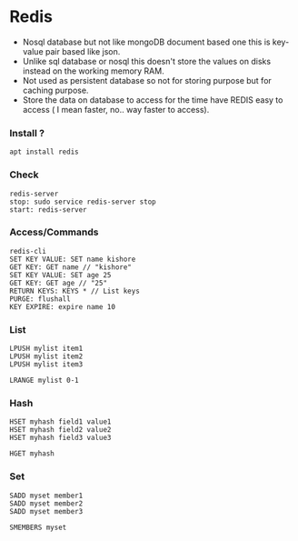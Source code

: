 # Redis

* Nosql database but not like mongoDB document based one this is key-value pair based like json.
* Unlike sql database or nosql this doesn't store the values on disks instead on the working memory RAM.
* Not used as persistent database so not for storing purpose but for caching purpose.
* Store the data on database to access for the time have REDIS easy to access ( I mean faster, no.. way faster to access).

### Install ?

```
apt install redis
```

### Check

```
redis-server
stop: sudo service redis-server stop
start: redis-server
```

### Access/Commands

```
redis-cli
SET KEY VALUE: SET name kishore 
GET KEY: GET name // "kishore"
SET KEY VALUE: SET age 25
GET KEY: GET age // "25"
RETURN KEYS: KEYS * // List keys
PURGE: flushall
KEY EXPIRE: expire name 10
```
### List

```
LPUSH mylist item1
LPUSH mylist item2
LPUSH mylist item3

LRANGE mylist 0-1
```

### Hash

```
HSET myhash field1 value1
HSET myhash field2 value2
HSET myhash field3 value3

HGET myhash
```

### Set

```
SADD myset member1
SADD myset member2
SADD myset member3

SMEMBERS myset
```

